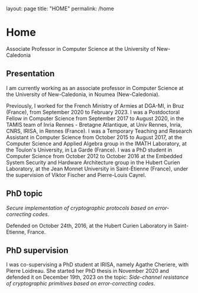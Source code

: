 layout: page
title: "HOME"
permalink: /home

# Home

Associate Professor in Computer Science at the University of New-Caledonia

## Presentation

I am currently working as an associate professor in Computer Science at the University of New-Caledonia, in Noumea (New-Caledonia). 

Previously, I worked for the French Ministry of Armies at DGA-MI, in Bruz (France), from September 2020 to February 2023. I was a Postdoctoral Fellow in Computer Science from September 2017 to August 2020, in the TAMIS team of Inria Rennes - Bretagne Atlantique, at Univ Rennes, Inria, CNRS, IRISA, in Rennes (France). I was a Temporary Teaching and Research Assistant in Computer Science from October 2015 to August 2017, at the Computer Science and Applied Algebra group in the IMATH Laboratory, at the Toulon's University, in La Garde (France). I was a PhD student in Computer Science from October 2012 to October 2016 at the Embedded System Security and Hardware Architecture group in the Hubert Curien Laboratory, at the Jean Monnet University in Saint-Étienne (France), under the supervision of Viktor Fischer and Pierre-Louis Cayrel.

## PhD topic

*Secure implementation of cryptographic protocols based on error-correcting codes.*

Defended on October 24th, 2016, at the Hubert Curien Laboratory in Saint-Etienne, France. 

## PhD supervision

I was co-supervising a PhD student at IRISA, namely Agathe Cheriere, with Pierre Loidreau. She started her PhD thesis in November 2020 and defended it on December 19th, 2023 on the topic: *Side-channel resistance of cryptographic primitives based on error-correcting codes*.
